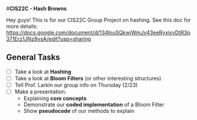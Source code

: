 #**CIS22C - Hash Browns**


Hey guys! This is for our CIS22C Group Project on hashing. See this doc for more details: 
https://docs.google.com/document/d/134lnuSQkwjWmJv43eeRyxixvDtR3p371Erz1JNz8vsA/edit?usp=sharing


General Tasks
----------------------
- [ ] Take a look at **Hashing** 
- [ ] Take a look at **Bloom Filters** (or other interesting structures)
- [ ] Tell Prof. Larkin our group info on Thursday (2/23)
- [ ] Make a presentation: 
	- Explaining **core concepts**
	- Demonstrate our **coded implementation** of a Bloom Filter
	- Show **pseudocode** of our methods to explain
